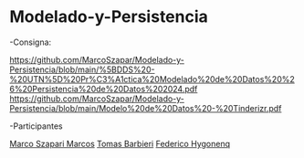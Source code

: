 # Modelado-y-Persistencia
-Consigna:

https://github.com/MarcoSzapar/Modelado-y-Persistencia/blob/main/%5BDDS%20-%20UTN%5D%20Pr%C3%A1ctica%20Modelado%20de%20Datos%20%26%20Persistencia%20de%20Datos%202024.pdf
https://github.com/MarcoSzapar/Modelado-y-Persistencia/blob/main/Modelo%20de%20Datos%20-%20Tinderizr.pdf


-Participantes

[Marco Szapari Marcos](https://github.com/MarcoSzapar)
[Tomas Barbieri](https://github.com/tomas77745)
[Federico Hygonenq](https://github.com/FedeeHygonenq/)

